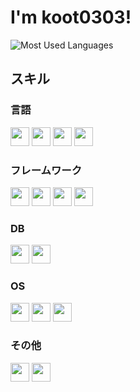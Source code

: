 # I'm koot0303!

![Most Used Languages](https://github-readme-stats.vercel.app/api/top-langs/?username=koot0303&layout=compact&theme=dark)

## スキル
### 言語
<div>
  <img src="https://img.shields.io/badge/-Python-a9a9a9.svg?logo=python&style=plastic" height="30">
  <img src="https://img.shields.io/badge/-JavaScript-a9a9a9.svg?logo=javascript&style=plastic" height="30">
  <img src="https://img.shields.io/badge/-HTML-a9a9a9.svg?logo=html5&style=plastic" height="30">
  <img src="https://img.shields.io/badge/-CSS-a9a9a9.svg?logo=css3&style=plastic" height="30">
</div>

### フレームワーク
<div>
  <img src="https://img.shields.io/badge/-Django-a9a9a9.svg?logo=django&style=plastic" height="30">
  <img src="https://img.shields.io/badge/-Flask-a9a9a9.svg?logo=flask&style=plastic" height="30">
  <img src="https://img.shields.io/badge/-Vue.js-a9a9a9.svg?logo=vue.js&style=plastic" height="30">
  <img src="https://img.shields.io/badge/-Node.js-a9a9a9.svg?logo=node.js&style=plastic" height="30">
</div>

### DB
<div>
  <img src="https://img.shields.io/badge/-MySQL-a9a9a9.svg?logo=mysql&style=plastic" height="30">
  <img src="https://img.shields.io/badge/-SQLite-a9a9a9.svg?logo=sqlite&style=plastic" height="30">
</div>

### OS
<div>
  <img src="https://img.shields.io/badge/-Windows-a9a9a9.svg?logo=windows&style=flat" height="30">
  <img src="https://img.shields.io/badge/-Linux-a9a9a9.svg?logo=linux&style=plastic" height="30">
  <img src="https://img.shields.io/badge/-RaspberryPi-a9a9a9.svg?logo=raspberrypi&style=plastic" height="30">
</div>

### その他
<div>
  <img src="https://img.shields.io/badge/-Git-a9a9a9.svg?logo=git&style=plastic" height="30">
  <img src="https://img.shields.io/badge/-GitHub-a9a9a9.svg?logo=github&style=plastic" height="30">
</div>
